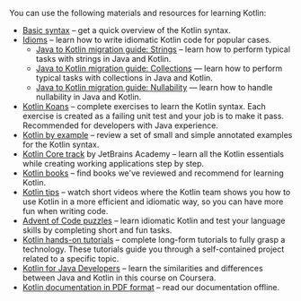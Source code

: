 [//]: # (title: Learning materials overview)

You can use the following materials and resources for learning Kotlin:
* [Basic syntax](docs/topics/basic-syntax/basic-syntax.md) – get a quick overview of the Kotlin syntax.
* [Idioms](idioms.md) – learn how to write idiomatic Kotlin code for popular cases.
  * [Java to Kotlin migration guide: Strings](java-to-kotlin-idioms-strings.md) – learn how to perform typical tasks with strings in Java and Kotlin.
  * [Java to Kotlin migration guide: Collections](java-to-kotlin-collections-guide.md) — learn how to perform typical tasks with collections in Java and Kotlin.
  * [Java to Kotlin migration guide: Nullability](java-to-kotlin-nullability-guide.md) — learn how to handle nullability in Java and Kotlin.
* [Kotlin Koans](koans.md) – complete exercises to learn the Kotlin syntax. Each exercise is created as a failing unit test and your job is to make it pass. Recommended for developers with Java experience.
* [Kotlin by example](https://play.kotlinlang.org/byExample/overview) – review a set of small and simple annotated examples for the Kotlin syntax.
* [Kotlin Core track](https://hyperskill.org/tracks?category=4&utm_source=jbkotlin_hs&utm_medium=referral&utm_campaign=kotlinlang-docs&utm_content=button_1&utm_term=22.03.23) by JetBrains Academy – learn all the Kotlin essentials while creating working applications step by step.
* [Kotlin books](books.md) – find books we've reviewed and recommend for learning Kotlin.
* [Kotlin tips](kotlin-tips.md) – watch short videos where the Kotlin team shows you how to use Kotlin in a more efficient and idiomatic way, so you can have more fun when writing code.
* [Advent of Code puzzles](advent-of-code.md) – learn idiomatic Kotlin and test your language skills by completing short and fun tasks.
* [Kotlin hands-on tutorials](kotlin-hands-on.md) – complete long-form tutorials to fully grasp a technology. These tutorials guide you through a self-contained project related to a specific topic.
* [Kotlin for Java Developers](https://www.coursera.org/learn/kotlin-for-java-developers) – learn the similarities and differences between Java and Kotlin in this course on Coursera.
* [Kotlin documentation in PDF format](kotlin-pdf.md) – read our documentation offline.
